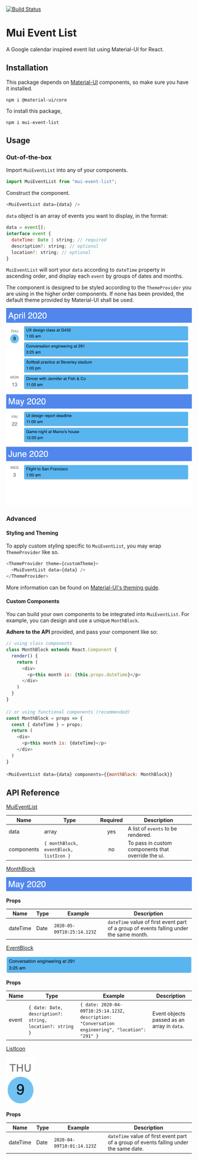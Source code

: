 [![Build Status](https://travis-ci.com/98sean98/mui-event-list.svg?branch=master)](https://travis-ci.com/98sean98/mui-event-list)

# Mui Event List

A Google calendar inspired event list using Material-UI for React.

## Installation

This package depends on [Material-UI](https://material-ui.com) components, so make sure you have it installed.

```shell script
npm i @material-ui/core
```

To install this package,

```shell script
npm i mui-event-list
```

## Usage

### Out-of-the-box

Import `MuiEventList` into any of your components.

```javascript
import MuiEventList from "mui-event-list";
```

Construct the component.

```javascript
<MuiEventList data={data} />
```

`data` object is an array of events you want to display, in the format:

```javascript
data = event[];
interface event {
  dateTime: Date | string; // required
  description?: string; // optional
  location?: string; // optional
}
```

`MuiEventList` will sort your `data` according to `dateTime` property in ascending order, and display each `event` by groups of dates and months.

The component is designed to be styled according to the `ThemeProvider` you are using in the higher order components. If none has been provided, the default theme provided by Material-UI shall be used.

![sample_image](./docs/images/sample.png)

### Advanced

#### Styling and Theming

To apply custom styling specific to `MuiEventList`, you may wrap `ThemeProvider` like so.

```javascript
<ThemeProvider theme={customTheme}>
  <MuiEventList data={data} />
</ThemeProvider>
```

More information can be found on [Material-UI's theming guide](https://material-ui.com/customization/theming/).

#### Custom Components

You can build your own components to be integrated into `MuiEventList`. For example, you can design and use a unique `MonthBlock`.

**Adhere to the API** provided, and pass your component like so:

```javascript
// using class components
class MonthBlock extends React.Component {
  render() {
    return (
      <div>
        <p>this month is: {this.props.dateTime}</p>
      </div>
    )
  }
}

// or using functional components (recommended)
const MonthBlock = props => {
  const { dateTime } = props;
  return (
    <div>
      <p>this month is: {dateTime}</p>
    </div>
  )
}

<MuiEventList data={data} components={{monthBlock: MonthBlock}}
```

## API Reference

[MuiEventList]()

Name | Type | Required | Description
--- | --- |:---:| ---
data | array | yes | A list of `events` to be rendered.
components | `{ monthBlock, eventBlock, listIcon }` | no | To pass in custom components that override the ui.

[MonthBlock](./src/components/month-block/MonthBlock.tsx)

![MonthBlock](./docs/images/month_block.png)

**Props**

Name | Type | Example | Description
--- | --- | --- | ---
dateTime | Date | `2020-05-09T10:25:14.123Z` | `dateTime` value of first event part of a group of events falling under the same month.

[EventBlock](./src/components/grid-events/EventBlock.tsx)

![EventBlock](./docs/images/event_block.png)

**Props**

Name | Type | Example | Description
--- | --- | --- | ---
event | `{ date: Date, description?: string, location?: string }` | `{ date: 2020-04-09T10:25:14.123Z, description: "Conversation engineering", "location": "291" }` | Event objects passed as an array in `data`.

[ListIcon](./src/components/list-icon/ListIcon.tsx)

![ListIcon](./docs/images/list_icon.png)

**Props**

Name | Type | Example | Description
--- | --- | --- | ---
dateTime | Date | `2020-04-09T10:01:14.123Z` | `dateTime` value of first event part of a group of events falling under the same date.
